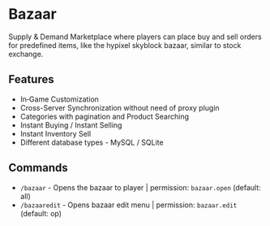 # Bazaar

Supply & Demand Marketplace where players can place buy and sell orders for predefined items, like the hypixel skyblock
bazaar, similar to stock exchange.

## Features

- In‑Game Customization
- Cross-Server Synchronization without need of proxy plugin
- Categories with pagination and Product Searching
- Instant Buying / Instant Selling
- Instant Inventory Sell
- Different database types - MySQL / SQLite

## Commands

- `/bazaar` - Opens the bazaar to player | permission: `bazaar.open` (default: all)
- `/bazaaredit` - Opens bazaar edit menu | permission: `bazaar.edit` (default: op)
